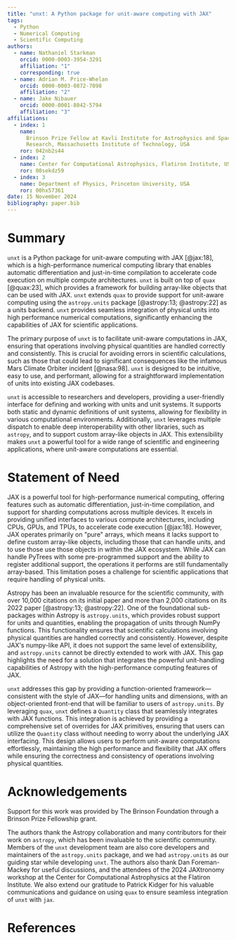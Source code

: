 ```yaml
---
title: "unxt: A Python package for unit-aware computing with JAX"
tags:
  - Python
  - Numerical Computing
  - Scientific Computing
authors:
  - name: Nathaniel Starkman
    orcid: 0000-0003-3954-3291
    affiliation: "1"
    corresponding: true
  - name: Adrian M. Price-Whelan
    orcid: 0000-0003-0872-7098
    affiliation: "2"
  - name: Jake Nibauer
    orcid: 0000-0001-8042-5794
    affiliation: "3"
affiliations:
  - index: 1
    name:
      Brinson Prize Fellow at Kavli Institute for Astrophysics and Space
      Research, Massachusetts Institute of Technology, USA
    ror: 042nb2s44
  - index: 2
    name: Center for Computational Astrophysics, Flatiron Institute, USA
    ror: 00sekdz59
  - index: 3
    name: Department of Physics, Princeton University, USA
    ror: 00hx57361
date: 15 November 2024
bibliography: paper.bib
---
```


# Summary

`unxt` is a Python package for unit-aware computing with JAX [@jax:18], which is
a high-performance numerical computing library that enables automatic
differentiation and just-in-time compilation to accelerate code execution on
multiple compute architectures. `unxt` is built on top of `quax` [@quax:23],
which provides a framework for building array-like objects that can be used with
JAX. `unxt` extends `quax` to provide support for unit-aware computing using the
`astropy.units` package [@astropy:13; @astropy:22] as a units backend. `unxt`
provides seamless integration of physical units into high performance numerical
computations, significantly enhancing the capabilities of JAX for scientific
applications.

The primary purpose of `unxt` is to facilitate unit-aware computations in JAX,
ensuring that operations involving physical quantities are handled correctly and
consistently. This is crucial for avoiding errors in scientific calculations,
such as those that could lead to significant consequences like the infamous Mars
Climate Orbiter incident [@nasa:98]. `unxt` is designed to be intuitive, easy to
use, and performant, allowing for a straightforward implementation of units into
existing JAX codebases.

`unxt` is accessible to researchers and developers, providing a user-friendly
interface for defining and working with units and unit systems. It supports both
static and dynamic definitions of unit systems, allowing for flexibility in
various computational environments. Additionally, `unxt` leverages multiple
dispatch to enable deep interoperability with other libraries, such as
`astropy`, and to support custom array-like objects in JAX. This extensibility
makes `unxt` a powerful tool for a wide range of scientific and engineering
applications, where unit-aware computations are essential.

# Statement of Need

JAX is a powerful tool for high-performance numerical computing, offering
features such as automatic differentiation, just-in-time compilation, and
support for sharding computations across multiple devices. It excels in
providing unified interfaces to various compute architectures, including CPUs,
GPUs, and TPUs, to accelerate code execution [@jax:18]. However, JAX operates
primarily on "pure" arrays, which means it lacks support to define custom
array-like objects, including those that can handle units, and to use those use
those objects in within the JAX ecosystem. While JAX can handle PyTrees with
some pre-programmed support and the ability to register additional support, the
operations it performs are still fundamentally array-based. This limitation
poses a challenge for scientific applications that require handling of physical
units.

Astropy has been an invaluable resource for the scientific community, with over
10,000 citations on its initial paper and more than 2,000 citations on its 2022
paper [@astropy:13; @astropy:22]. One of the foundational sub-packages within
Astropy is `astropy.units`, which provides robust support for units and
quantities, enabling the propagation of units through NumPy functions. This
functionality ensures that scientific calculations involving physical quantities
are handled correctly and consistently. However, despite JAX's numpy-like API,
it does not support the same level of extensibility, and `astropy.units` cannot
be directly extended to work with JAX. This gap highlights the need for a
solution that integrates the powerful unit-handling capabilities of Astropy with
the high-performance computing features of JAX.

`unxt` addresses this gap by providing a function-oriented framework—consistent
with the style of JAX—for handling units and dimensions, with an object-oriented
front-end that will be familiar to users of `astropy.units`. By leveraging
`quax`, `unxt` defines a `Quantity` class that seamlessly integrates with JAX
functions. This integration is achieved by providing a comprehensive set of
overrides for JAX primitives, ensuring that users can utilize the `Quantity`
class without needing to worry about the underlying JAX interfacing. This design
allows users to perform unit-aware computations effortlessly, maintaining the
high performance and flexibility that JAX offers while ensuring the correctness
and consistency of operations involving physical quantities.

# Acknowledgements

Support for this work was provided by The Brinson Foundation through a Brinson
Prize Fellowship grant.

The authors thank the Astropy collaboration and many contributors for their work
on `astropy`, which has been invaluable to the scientific community. Members of
the `unxt` development team are also core developers and maintainers of the
`astropy.units` package, and we had `astropy.units` as our guiding star while
developing `unxt`. The authors also thank Dan Foreman-Mackey for useful
discussions, and the attendees of the 2024 JAXtronomy workshop at the Center for
Computational Astrophysics at the Flatiron Institute. We also extend our
gratitude to Patrick Kidger for his valuable communications and guidance on
using `quax` to ensure seamless integration of `unxt` with `jax`.

# References
